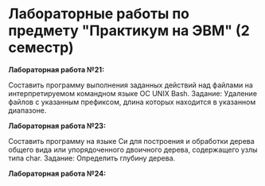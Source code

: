 # Лабораторные работы по предмету "Практикум на ЭВМ" (2 семестр)

**Лабораторная работа №21:**

Составить программу выполнения заданных действий над файлами на интерпретируемом командном языке OC UNIX Bash.
Задание: Удаление файлов с указанным префиксом, длина которых находится в указанном диапазоне.

**Лабораторная работа №23:**

Составить программу на языке Си для построения и обработки дерева общего вида или упорядоченного двоичного дерева, содержащего узлы типа char.
Задание: Определить глубину дерева.

**Лабораторная работа №24:**
